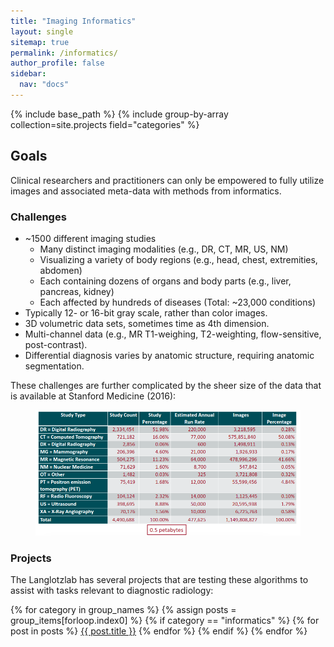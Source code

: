 ```yaml
---
title: "Imaging Informatics"
layout: single
sitemap: true
permalink: /informatics/
author_profile: false
sidebar:
  nav: "docs"
---
```


{% include base_path %}
{% include group-by-array collection=site.projects field="categories" %}

## Goals
Clinical researchers and practitioners can only be empowered to fully utilize images and associated meta-data with methods from informatics.

### Challenges

 - ~1500 different imaging studies
   - Many distinct imaging modalities (e.g., DR, CT, MR, US, NM)
   - Visualizing a variety of body regions (e.g., head, chest, extremities, abdomen)
   - Each containing dozens of organs and body parts (e.g., liver, pancreas, kidney)
   - Each affected by hundreds of diseases (Total: ~23,000 conditions)
 - Typically 12- or 16-bit gray scale, rather than color images. 
 - 3D volumetric data sets, sometimes time as 4th dimension.
 - Multi-channel data (e.g., MR T1-weighing, T2-weighting, flow-sensitive, post-contrast).  
 - Differential diagnosis varies by anatomic structure, requiring anatomic segmentation.

These challenges are further complicated by the sheer size of the data that is available at Stanford Medicine (2016):

<figure class="align-left">
  <img src="/images/projects/deep-learning/radiology-data-2016.png"/>
</figure> 

### Projects

The Langlotzlab has several projects that are testing these algorithms to assist with tasks relevant to diagnostic radiology:

{% for category in group_names %}
  {% assign posts = group_items[forloop.index0] %}
  {% if category == "informatics" %}
    {% for post in posts %}
<a href="{{ base_path }}{{ post.url }}" rel="permalink">{{ post.title }}</a>
    {% endfor %}
  {% endif %}
{% endfor %}
